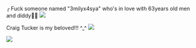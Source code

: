╭ Fuck someone named "3milyx4sya" who's in love with 63years old men and diddy🙂🙏
<img
src="https://media.discordapp.net/attachments/1122109322999111692/1294480442291912704/Untitled89_20241012085813.png?ex=670b2a5b&is=6709d8db&hm=d31bbf9bc31ce457891a91ff7c9157244aba8d88a27f9b99556326f2c84ffefa&" /></p>
Craig Tucker is my beloved!!! ^_^
<img src="https://img1.picmix.com/output/pic/normal/0/7/0/2/12062070_63bb3.gif" /></p>
<img
src="https://media.discordapp.net/attachments/1122109322999111692/1294480462974291998/Untitled89_20241012085436.png?ex=670b2a60&is=6709d8e0&hm=b127ad7c8c5475f66139c4676b62d59d648187286ba35975792425a5ac151dfb&" /></p>

